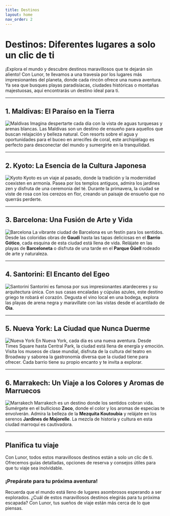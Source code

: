 ```yaml
---
title: Destinos
layout: home
nav_order: 2
---
```


# Destinos: Diferentes lugares a solo un clic de ti

¡Explora el mundo y descubre destinos maravillosos que te dejarán sin aliento! Con Lunor, te llevamos a una travesía por los lugares más impresionantes del planeta, donde cada rincón ofrece una nueva aventura. Ya sea que busques playas paradisíacas, ciudades históricas o montañas majestuosas, aquí encontrarás un destino ideal para ti.

---

## **1. Maldivas: El Paraíso en la Tierra**
![Maldivas](https://upload.wikimedia.org/wikipedia/commons/thumb/0/0c/Maldives_1.jpg/1200px-Maldives_1.jpg)
Imagina despertarte cada día con la vista de aguas turquesas y arenas blancas. Las Maldivas son un destino de ensueño para aquellos que buscan relajación y belleza natural. Con resorts sobre el agua y oportunidades para el buceo en arrecifes de coral, este archipiélago es perfecto para desconectar del mundo y sumergirte en la tranquilidad.

---

## **2. Kyoto: La Esencia de la Cultura Japonesa**
![Kyoto](https://upload.wikimedia.org/wikipedia/commons/thumb/e/ed/Kinkaku-ji%2C_Kyoto%2C_Japan.jpg/1200px-Kinkaku-ji%2C_Kyoto%2C_Japan.jpg)
Kyoto es un viaje al pasado, donde la tradición y la modernidad coexisten en armonía. Pasea por los templos antiguos, admira los jardines zen y disfruta de una ceremonia del té. Durante la primavera, la ciudad se viste de rosa con los cerezos en flor, creando un paisaje de ensueño que no querrás perderte.

---

## **3. Barcelona: Una Fusión de Arte y Vida**
![Barcelona](https://upload.wikimedia.org/wikipedia/commons/thumb/a/a6/Barcelona_from_Montjuic.jpg/1200px-Barcelona_from_Montjuic.jpg)
La vibrante ciudad de Barcelona es un festín para los sentidos. Desde las coloridas obras de **Gaudí** hasta las tapas deliciosas en el **Barrio Gótico**, cada esquina de esta ciudad está llena de vida. Relájate en las playas de **Barceloneta** o disfruta de una tarde en el **Parque Güell** rodeado de arte y naturaleza.

---

## **4. Santorini: El Encanto del Egeo**
![Santorini](https://upload.wikimedia.org/wikipedia/commons/thumb/e/ed/Santorini_Sunset_%2826950810822%29.jpg/1200px-Santorini_Sunset_%2826950810822%29.jpg)
Santorini es famosa por sus impresionantes atardeceres y su arquitectura única. Con sus casas encaladas y cúpulas azules, este destino griego te robará el corazón. Degusta el vino local en una bodega, explora las playas de arena negra y maravíllate con las vistas desde el acantilado de **Oia**.

---

## **5. Nueva York: La Ciudad que Nunca Duerme**
![Nueva York](https://upload.wikimedia.org/wikipedia/commons/thumb/6/6b/New_York_City_skyline_at_night.jpg/1200px-New_York_City_skyline_at_night.jpg)
En Nueva York, cada día es una nueva aventura. Desde Times Square hasta Central Park, la ciudad está llena de energía y emoción. Visita los museos de clase mundial, disfruta de la cultura del teatro en Broadway y saborea la gastronomía diversa que la ciudad tiene para ofrecer. Cada barrio tiene su propio encanto y te invita a explorar.

---

## **6. Marrakech: Un Viaje a los Colores y Aromas de Marruecos**
![Marrakech](https://upload.wikimedia.org/wikipedia/commons/thumb/b/b1/Marrakech_Souk_2013.jpg/1200px-Marrakech_Souk_2013.jpg)
Marrakech es un destino donde los sentidos cobran vida. Sumérgete en el bullicioso **Zoco**, donde el color y los aromas de especias te envolverán. Admira la belleza de la **Mezquita Koutoubia** y relájate en los serenos **Jardines de Majorelle**. La mezcla de historia y cultura en esta ciudad marroquí es cautivadora.

---

## Planifica tu viaje
Con Lunor, todos estos maravillosos destinos están a solo un clic de ti. Ofrecemos guías detalladas, opciones de reserva y consejos útiles para que tu viaje sea inolvidable. 

### ¡Prepárate para tu próxima aventura!
Recuerda que el mundo está lleno de lugares asombrosos esperando a ser explorados. ¿Cuál de estos maravillosos destinos elegirás para tu próxima escapada? Con Lunor, tus sueños de viaje están más cerca de lo que piensas.

